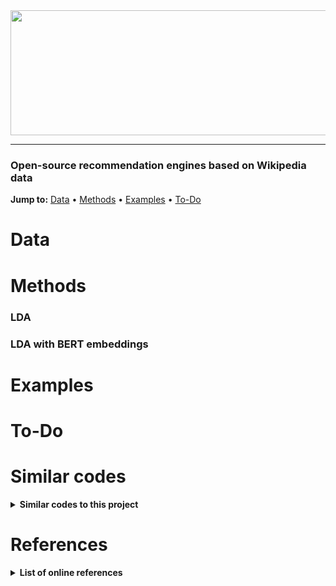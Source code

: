 <div align="center">
  <a href="https://github.com/andrewtavis/wiki_rec"><img src="https://github.com/andrewtavis/wikirec/blob/main/resources/wiki_rec_logo.png" width="618" height="200"></a>
</div>

--------------------------------------

### Open-source recommendation engines based on Wikipedia data

**Jump to:** [Data](#data) • [Methods](#methods) • [Examples](#examples) • [To-Do](#to-do)

# Data

# Methods

### LDA

### LDA with BERT embeddings

# Examples

# To-Do

# Similar codes
<details><summary><strong>Similar codes to this project<strong></summary>
<p>

</p>
</details>

# References
<details><summary><strong>List of online references<strong></summary>
<p>

- https://towardsdatascience.com/building-a-recommendation-system-using-neural-network-embeddings-1ef92e5c80c9

- https://towardsdatascience.com/wikipedia-data-science-working-with-the-worlds-largest-encyclopedia-c08efbac5f5c

- https://medium.com/swiftworld/topic-modeling-of-new-york-times-articles-11688837d32f

- https://blog.insightdatascience.com/news4u-recommend-stories-based-on-collaborative-reader-behavior-9b049b6724c4

</p>
</details>